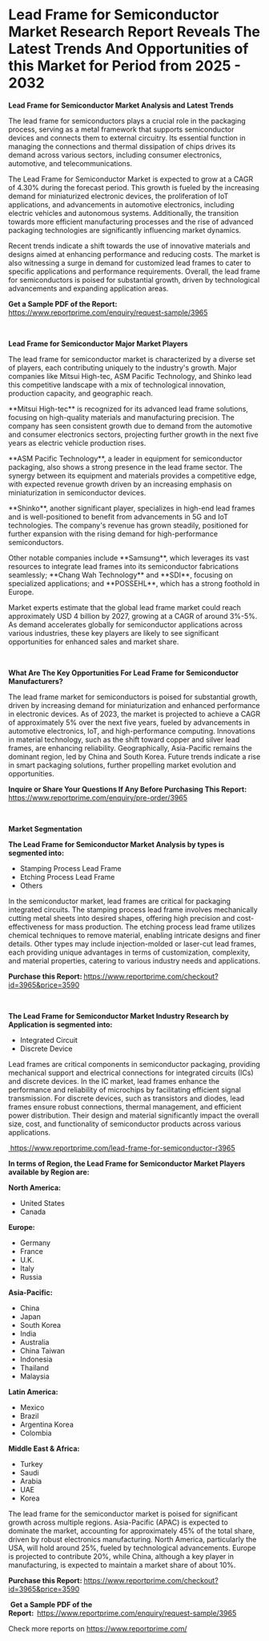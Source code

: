 <p><h1>Lead Frame for Semiconductor Market Research Report Reveals The Latest Trends And Opportunities of this Market for Period from 2025 - 2032</h1></p><p><strong>Lead Frame for Semiconductor Market Analysis and Latest Trends</strong></p>
<p><p>The lead frame for semiconductors plays a crucial role in the packaging process, serving as a metal framework that supports semiconductor devices and connects them to external circuitry. Its essential function in managing the connections and thermal dissipation of chips drives its demand across various sectors, including consumer electronics, automotive, and telecommunications.</p><p>The Lead Frame for Semiconductor Market is expected to grow at a CAGR of 4.30% during the forecast period. This growth is fueled by the increasing demand for miniaturized electronic devices, the proliferation of IoT applications, and advancements in automotive electronics, including electric vehicles and autonomous systems. Additionally, the transition towards more efficient manufacturing processes and the rise of advanced packaging technologies are significantly influencing market dynamics.</p><p>Recent trends indicate a shift towards the use of innovative materials and designs aimed at enhancing performance and reducing costs. The market is also witnessing a surge in demand for customized lead frames to cater to specific applications and performance requirements. Overall, the lead frame for semiconductors is poised for substantial growth, driven by technological advancements and expanding application areas.</p></p>
<p><strong>Get a Sample PDF of the Report:&nbsp;</strong> <a href="https://www.reportprime.com/enquiry/request-sample/3965?utm_campaign=3035&utm_medium=2&utm_source=Github&utm_content=ia&utm_term=18032025&utm_id=lead-frame-for-semiconductor">https://www.reportprime.com/enquiry/request-sample/3965</a></p>
<p>&nbsp;</p>
<p><strong>Lead Frame for Semiconductor Major Market Players</strong></p>
<p><p>The lead frame for semiconductor market is characterized by a diverse set of players, each contributing uniquely to the industry's growth. Major companies like Mitsui High-tec, ASM Pacific Technology, and Shinko lead this competitive landscape with a mix of technological innovation, production capacity, and geographic reach.</p><p>**Mitsui High-tec** is recognized for its advanced lead frame solutions, focusing on high-quality materials and manufacturing precision. The company has seen consistent growth due to demand from the automotive and consumer electronics sectors, projecting further growth in the next five years as electric vehicle production rises. </p><p>**ASM Pacific Technology**, a leader in equipment for semiconductor packaging, also shows a strong presence in the lead frame sector. The synergy between its equipment and materials provides a competitive edge, with expected revenue growth driven by an increasing emphasis on miniaturization in semiconductor devices.</p><p>**Shinko**, another significant player, specializes in high-end lead frames and is well-positioned to benefit from advancements in 5G and IoT technologies. The company's revenue has grown steadily, positioned for further expansion with the rising demand for high-performance semiconductors.</p><p>Other notable companies include **Samsung**, which leverages its vast resources to integrate lead frames into its semiconductor fabrications seamlessly; **Chang Wah Technology** and **SDI**, focusing on specialized applications; and **POSSEHL**, which has a strong foothold in Europe.</p><p>Market experts estimate that the global lead frame market could reach approximately USD 4 billion by 2027, growing at a CAGR of around 3%-5%. As demand accelerates globally for semiconductor applications across various industries, these key players are likely to see significant opportunities for enhanced sales and market share.</p></p>
<p>&nbsp;</p>
<p><strong>What Are The Key Opportunities For Lead Frame for Semiconductor Manufacturers?</strong></p>
<p><p>The lead frame market for semiconductors is poised for substantial growth, driven by increasing demand for miniaturization and enhanced performance in electronic devices. As of 2023, the market is projected to achieve a CAGR of approximately 5% over the next five years, fueled by advancements in automotive electronics, IoT, and high-performance computing. Innovations in material technology, such as the shift toward copper and silver lead frames, are enhancing reliability. Geographically, Asia-Pacific remains the dominant region, led by China and South Korea. Future trends indicate a rise in smart packaging solutions, further propelling market evolution and opportunities.</p></p>
<p><strong>Inquire or Share Your Questions If Any Before Purchasing This Report:</strong> <a href="https://www.reportprime.com/enquiry/pre-order/3965?utm_campaign=3035&utm_medium=2&utm_source=Github&utm_content=ia&utm_term=18032025&utm_id=lead-frame-for-semiconductor">https://www.reportprime.com/enquiry/pre-order/3965</a></p>
<p>&nbsp;</p>
<p><strong>Market Segmentation</strong></p>
<p><strong>The Lead Frame for Semiconductor Market Analysis by types is segmented into:</strong></p>
<p><ul><li>Stamping Process Lead Frame</li><li>Etching Process Lead Frame</li><li>Others</li></ul></p>
<p><p>In the semiconductor market, lead frames are critical for packaging integrated circuits. The stamping process lead frame involves mechanically cutting metal sheets into desired shapes, offering high precision and cost-effectiveness for mass production. The etching process lead frame utilizes chemical techniques to remove material, enabling intricate designs and finer details. Other types may include injection-molded or laser-cut lead frames, each providing unique advantages in terms of customization, complexity, and material properties, catering to various industry needs and applications.</p></p>
<p><strong>Purchase this Report:&nbsp;</strong><a href="https://www.reportprime.com/checkout?id=3965&price=3590&utm_campaign=3035&utm_medium=2&utm_source=Github&utm_content=ia&utm_term=18032025&utm_id=lead-frame-for-semiconductor">https://www.reportprime.com/checkout?id=3965&price=3590</a></p>
<p>&nbsp;</p>
<p><strong>The Lead Frame for Semiconductor Market Industry Research by Application is segmented into:</strong></p>
<p><ul><li>Integrated Circuit</li><li>Discrete Device</li></ul></p>
<p><p>Lead frames are critical components in semiconductor packaging, providing mechanical support and electrical connections for integrated circuits (ICs) and discrete devices. In the IC market, lead frames enhance the performance and reliability of microchips by facilitating efficient signal transmission. For discrete devices, such as transistors and diodes, lead frames ensure robust connections, thermal management, and efficient power distribution. Their design and material significantly impact the overall size, cost, and functionality of semiconductor products across various applications.</p></p>
<p><a href="https://www.reportprime.com/lead-frame-for-semiconductor-r3965?utm_campaign=3035&utm_medium=2&utm_source=Github&utm_content=ia&utm_term=18032025&utm_id=lead-frame-for-semiconductor">&nbsp;https://www.reportprime.com/lead-frame-for-semiconductor-r3965</a></p>
<p><strong>In terms of Region, the Lead Frame for Semiconductor Market Players available by Region are:</strong></p>
<p>
    <p> <strong> North America: </strong>
        <ul>
            <li>United States</li>
            <li>Canada</li>
        </ul>
        </p> 
    <p> <strong> Europe: </strong>
        <ul>
            <li>Germany</li>
            <li>France</li>
            <li>U.K.</li>
            <li>Italy</li>
            <li>Russia</li>
        </ul>
        </p> 
    <p> <strong> Asia-Pacific: </strong>
        <ul>
            <li>China</li>
            <li>Japan</li>
            <li>South Korea</li>
            <li>India</li>
            <li>Australia</li>
            <li>China Taiwan</li>
            <li>Indonesia</li>
            <li>Thailand</li>
            <li>Malaysia</li>
        </ul>
        </p> 
    <p> <strong> Latin America: </strong>
        <ul>
            <li>Mexico</li>
            <li>Brazil</li>
            <li>Argentina Korea</li>
            <li>Colombia</li>
        </ul>
        </p> 
    <p> <strong> Middle East & Africa: </strong>
        <ul>
            <li>Turkey</li>
            <li>Saudi</li>
            <li>Arabia</li>
            <li>UAE</li>
            <li>Korea</li>
        </ul>
    </p>
    </p>
<p><p>The lead frame for the semiconductor market is poised for significant growth across multiple regions. Asia-Pacific (APAC) is expected to dominate the market, accounting for approximately 45% of the total share, driven by robust electronics manufacturing. North America, particularly the USA, will hold around 25%, fueled by technological advancements. Europe is projected to contribute 20%, while China, although a key player in manufacturing, is expected to maintain a market share of about 10%.</p></p>
<p><strong>Purchase this Report: </strong><a href="https://www.reportprime.com/checkout?id=3965&price=3590&utm_campaign=3035&utm_medium=2&utm_source=Github&utm_content=ia&utm_term=18032025&utm_id=lead-frame-for-semiconductor">https://www.reportprime.com/checkout?id=3965&price=3590</a></p>
<p>&nbsp;<strong>Get a Sample PDF of the Report:&nbsp;&nbsp;</strong><a href="https://www.reportprime.com/enquiry/request-sample/3965?utm_campaign=3035&utm_medium=2&utm_source=Github&utm_content=ia&utm_term=18032025&utm_id=lead-frame-for-semiconductor">https://www.reportprime.com/enquiry/request-sample/3965</a></p>
<p><strong></strong></p>
<p>Check more reports on <a href="https://www.reportprime.com/?utm_campaign=3035&utm_medium=2&utm_source=Github&utm_content=ia&utm_term=18032025&utm_id=lead-frame-for-semiconductor">https://www.reportprime.com/</a></p>